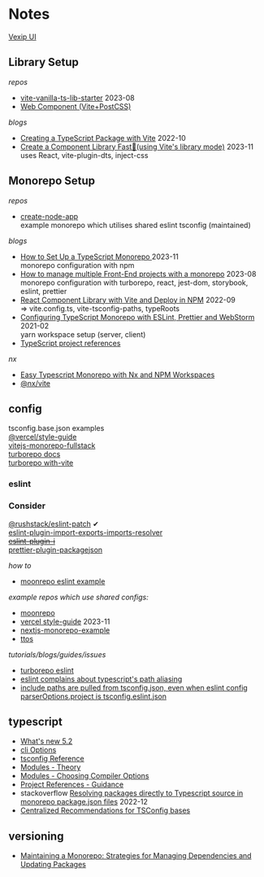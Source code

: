 # Notes

[Vexip UI](https://www.vexipui.com/en-US/)

## Library Setup

*repos*
* [vite-vanilla-ts-lib-starter](https://github.com/kbysiec/vite-vanilla-ts-lib-starter/tree/master) 2023-08
* [Web Component (Vite+PostCSS)](https://stackblitz.com/edit/vitejs-vite-naxjyg?file=src%2Fce-alert%2Fce-alert.js)

*blogs*
* [Creating a TypeScript Package with Vite](https://onderonur.netlify.app/blog/creating-a-typescript-library-with-vite/) 2022-10
* [Create a Component Library Fast🚀(using Vite's library mode)](https://dev.to/receter/how-to-create-a-react-component-library-using-vites-library-mode-4lma) 2023-11\
uses React, vite-plugin-dts, inject-css

## Monorepo Setup

*repos*
* [create-node-app](https://github.com/Create-Node-App/create-node-app/tree/main)\
example monorepo which utilises shared eslint tsconfig (maintained)

*blogs*
* [How to Set Up a TypeScript Monorepo ](https://earthly.dev/blog/setup-typescript-monorepo/) 2023-11\
	monorepo configuration with npm
* [How to manage multiple Front-End projects with a monorepo](https://www.pixelmatters.com/blog/how-to-manage-multiple-front-end-projects-with-a-monorepo) 2023-08\
	monorepo configuration with turborepo, react, jest-dom, storybook, eslint, prettier
* [React Component Library with Vite and Deploy in NPM](https://articles.wesionary.team/react-component-library-with-vite-and-deploy-in-npm-579c2880d6ff) 2022-09\
	=> vite.config.ts, vite-tsconfig-paths, typeRoots
* [Configuring TypeScript Monorepo with ESLint, Prettier and WebStorm](https://valcker.medium.com/configuring-typescript-monorepo-with-eslint-prettier-and-webstorm-61a71f218104) 2021-02\
yarn workspace setup (server, client)
* [TypeScript project references](https://moonrepo.dev/docs/guides/javascript/typescript-project-refs)

*nx*
* [Easy Typescript Monorepo with Nx and NPM Workspaces](https://itnext.io/easy-typescript-monorepo-with-npm-workspaces-b271d81837e7)
* [@nx/vite](https://nx.dev/nx-api/vite)

## config

tsconfig.base.json examples\
[@vercel/style-guide](https://github.com/vercel/style-guide/blob/canary/typescript/tsconfig.base.json)\
[vitejs-monorepo-fullstack](https://github.com/zhengxs2018/vitejs-monorepo-fullstack/blob/main/tsconfig.base.json)\
[turborepo docs](https://turbo.build/repo/docs/handbook/linting/typescript#our-tsconfig-package)\
[turborepo with-vite](https://github.com/vercel/turbo/blob/main/examples/with-vite/packages/config-typescript/base.json)

### eslint

### Consider

[@rushstack/eslint-patch](https://www.npmjs.com/package/@rushstack/eslint-patch) ✔\
[eslint-plugin-import-exports-imports-resolver](https://github.com/thepassle/eslint-plugin-import-exports-imports-resolver/)\
~~[eslint-plugin-i](https://github.com/un-es/eslint-plugin-i/tree/fork-release)~~\
[prettier-plugin-packagejson](https://www.npmjs.com/package/prettier-plugin-packagejson)

*how to*
* [moonrepo eslint example](https://moonrepo.dev/docs/guides/examples/eslint)

*example repos which use shared configs:*
* [moonrepo](https://github.com/moonrepo/dev/tree/master/packages/eslint-config/src)
* [vercel style-guide](https://github.com/vercel/style-guide) 2023-11
* [nextjs-monorepo-example](https://github.com/belgattitude/nextjs-monorepo-example/tree/main/packages/eslint-config-bases)
* [ttos](https://github.com/ttoss/ttoss/blob/main/packages/eslint-config/config.js)

*tutorials/blogs/guides/issues*
* [turborepo eslint](https://turbo.build/repo/docs/handbook/linting/eslint)
* [eslint complains about typescript's path aliasing](https://stackoverflow.com/questions/57032522/eslint-complains-about-typescripts-path-aliasing)
* [include paths are pulled from tsconfig.json, even when eslint config parserOptions.project is tsconfig.eslint.json](https://github.com/microsoft/vscode-eslint/issues/1690)

## typescript

* [What's new 5.2](https://www.typescriptlang.org/docs/handbook/release-notes/typescript-5-2.html)
* [cli Options](https://www.typescriptlang.org/docs/handbook/compiler-options.html)
* [tsconfig Reference](https://www.typescriptlang.org/tsconfig)
* [Modules - Theory](https://www.typescriptlang.org/docs/handbook/modules/theory.html#module-resolution)
* [Modules - Choosing Compiler Options](https://www.typescriptlang.org/docs/handbook/modules/guides/choosing-compiler-options.html)
* [Project References - Guidance](https://www.typescriptlang.org/docs/handbook/project-references.html#guidance)
* stackoverflow [Resolving packages directly to Typescript source in monorepo package.json files](https://stackoverflow.com/questions/74688869/resolving-packages-directly-to-typescript-source-in-monorepo-package-json-files) 2022-12
* [Centralized Recommendations for TSConfig bases](https://github.com/tsconfig/bases/tree/main)

## versioning

* [Maintaining a Monorepo: Strategies for Managing Dependencies and Updating Packages](https://ttoss.dev/blog/2023/02/23/maintaining-a-monorepo-strategies-for-managing-dependencies-and-updating-packages)